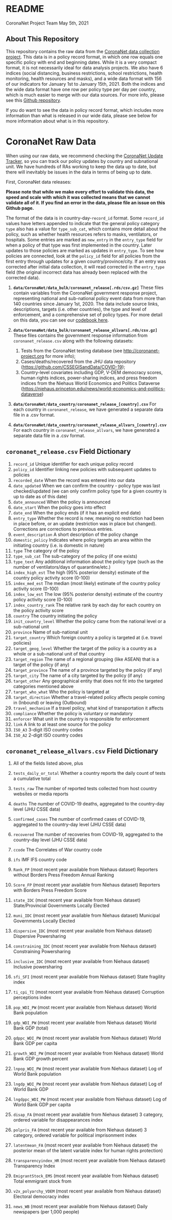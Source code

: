 README
================
CoronaNet Project Team
May 5th, 2021

## About This Repository

This repository contains the raw data from the [CoronaNet data
collection project](http://coronanet-project.org). This data is in a
policy record format, in which one row equals one specific policy with
end and beginning dates. While it is a very compact format, it is not
necessarily ideal for data analysis projects. We also have 6 indices
(social distancing, business restrictions, school restrictions, health
monitoring, health resources and masks), and a wide data format with 156
of our indicators for January 1st to January 15th, 2021. Both the
indices and the wide data format have one row per policy type per day
per country, which is much easier to merge with our data sources. For
more info, please see this [Github
repository](https://github.com/saudiwin/corona_index).

If you do want to see the data in policy record format, which includes
more information than what is released in our wide data, please see
below for more information about what is in this repository.

# CoronaNet Raw Data

When using our raw data, we recommend checking the [CoronaNet Update
Tracker](https://docs.google.com/spreadsheets/d/1h5dqVxLghvXr2wwl74ZUeSIWRQLySrxWCjD65_MevUM/edit#gid=0),
so you can track our policy updates by country and subnational unit. We
have hundreds of RAs working to keep the data up to date, but there will
inevitably be issues in the data in terms of being up to date.

First, CoronaNet data releases:

**Please note that while we make every effort to validate this data, the
speed and scale with which it was collected means that we cannot
validate all of it. If you find an error in the data, please file an
issue on this Github page.**

The format of the data is in country-day-`record_id` format. Some
`record_id` values have letters appended to indicate that the general
policy category `type` also has a value for `type_sub_cat`, which
contains more detail about the policy, such as whether health resources
refers to masks, ventilators, or hospitals. Some entries are marked as
`new_entry` in the `entry_type` field for when a policy of that type was
first implemented in the country. Later updates to those policies are
marked as updates in `entry_type`. To see how policies are connected,
look at the `policy_id` field for all policies from the first entry
through updates for a given country/province/city. If an entry was
corrected after initial data collection, it will read corrected in the
`entry_type` field (the original incorrect data has already been
replaced with the corrected data).

1.  **`data/CoronaNet/data_bulk/coronanet_release[.rds/csv.gz]`** These
    files contain variables from the CoronaNet government response
    project, representing national and sub-national policy event data
    from more than 140 countries since January 1st, 2020. The data
    include source links, descriptions, targets (i.e. other countries),
    the type and level of enforcement, and a comprehensive set of policy
    types. For more detail on this data, you can see our [codebook
    here](https://docs.google.com/document/d/1zvNMpwj0onFvUZ_gLl4RRjqS-clbHv3TIX6EOHofsME).

2.  **`data/CoronaNet/data_bulk/coronanet_release_allvars[.rds/csv.gz]`**
    These files contains the government response information from
    `coronanet_release.csv` along with the following datasets:

    1.  Tests from the CoronaNet testing database (see
        <http://coronanet-project.org> for more info);
    2.  Cases/deaths/recovered from the JHU data repository
        (<https://github.com/CSSEGISandData/COVID-19>);
    3.  Country-level covariates including GDP, V-DEM democracy scores,
        human rights indices, power-sharing indices, and press freedom
        indices from the Niehaus World Economics and Politics Dataverse
        (<https://niehaus.princeton.edu/news/world-economics-and-politics-dataverse>)

3.  **`data/CoronaNet/data_country/coronanet_release_[country].csv`**
    For each country in `coronanet_release`, we have generated a
    separate data file in a .csv format.

4.  **`data/CoronaNet/data_country/coronanet_release_allvars_[country].csv`**
    For each country in `coronanet_release_allvars`, we have generated a
    separate data file in a .csv format.

## `coronanet_release.csv` Field Dictionary

1.  `record_id` Unique identifier for each unique policy record
2.  `policy_id` Identifier linking new policies with subsequent updates
    to policies
3.  `recorded_date` When the record was entered into our data
4.  `date_updated` When we can confirm the country - policy type was
    last checked/updated (we can only confirm policy type for a given
    country is up to date as of this date)
5.  `date_announced` When the policy is announced
6.  `date_start` When the policy goes into effect
7.  `date_end` When the policy ends (if it has an explicit end date)
8.  `entry_type` Whether the record is new, meaning no restriction had
    been in place before, or an update (restriction was in place but
    changed). Corrections are corrections to previous entries.
9.  `event_description` A short description of the policy change
10. `domestic_policy` Indicates where policy targets an area within the
    initiating country (i.e. is domestic in nature)
11. `type` The category of the policy
12. `type_sub_cat` The sub-category of the policy (if one exists)
13. `type_text` Any additional information about the policy type (such
    as the number of ventilators/days of quarantine/etc.)
14. `index_high_est` The high (95% posterior density) estimate of the
    country policy activity score (0-100)
15. `index_med_est` The median (most likely) estimate of the country
    policy activity score (0-100)
16. `index_low_est` The low (95% posterior density) estimate of the
    country policy activity score (0-100)
17. `index_country_rank` The relative rank by each day for each country
    on the policy activity score
18. `country` The country initiating the policy
19. `init_country_level` Whether the policy came from the national level
    or a sub-national unit
20. `province` Name of sub-national unit
21. `target_country` Which foreign country a policy is targeted at
    (i.e. travel policies)
22. `target_geog_level` Whether the target of the policy is a country as
    a whole or a sub-national unit of that country
23. `target_region` The name of a regional grouping (like ASEAN) that is
    a target of the policy (if any)
24. `target_province` The name of a province targeted by the policy (if
    any)
25. `target_city` The name of a city targeted by the policy (if any)
26. `target_other` Any geographical entity that does not fit into the
    targeted categories mentioned above
27. `target_who_what` Who the policy is targeted at
28. `target_direction` Whether a travel-related policy affects people
    coming in (Inbound) or leaving (Outbound)
29. `travel_mechanism` If a travel policy, what kind of transportation
    it affects
30. `compliance` Whether the policy is voluntary or mandatory
31. `enforcer` What unit in the country is responsible for enforcement
32. `link` A link to at least one source for the policy
33. `ISO_A3` 3-digit ISO country codes
34. `ISO_A2` 2-digit ISO country codes
    <!-- 22. `severity_index_5perc` 5% posterior low estimate (i.e. lower bound of uncertainty interval) for severity index -->
    <!-- 23. `severity_index_median` posterior median estimate (point estimate) for severity index, which comes from a Bayesian latent variable model aggregating across policy types to measure country-level policy severity (see paper on our website) -->
    <!-- 24. `severity_index_5perc` 95% posterior high estimate (i.e. upper bound of uncertainty interval) for severity index -->

## `coronanet_release_allvars.csv` Field Dictionary

1.  All of the fields listed above, plus

2.  `tests_daily_or_total` Whether a country reports the daily count of
    tests a cumulative total

3.  `tests_raw` The number of reported tests collected from host country
    websites or media reports

4.  `deaths` The number of COVID-19 deaths, aggregated to the
    country-day level (JHU CSSE data)

5.  `confirmed_cases` The number of confirmed cases of COVID-19,
    aggregated to the country-day level (JHU CSSE data)

6.  `recovered` The number of recoveries from COVID-19, aggregated to
    the country-day level (JHU CSSE data)

7.  `ccode` The Correlates of War country code

8.  `ifs` IMF IFS country code

9.  `Rank_FP` (most recent year available from Niehaus dataset)
    Reporters without Borders Press Freedom Annual Ranking

10. `Score_FP` (most recent year available from Niehaus dataset)
    Reporters with Borders Press Freedom Score

11. `state_IDC` (most recent year available from Niehaus dataset)
    State/Provincial Governments Locally Elected

12. `muni_IDC` (most recent year available from Niehaus dataset)
    Municipal Governments Locally Elected

13. `dispersive_IDC` (most recent year available from Niehaus dataset)
    Dispersive Powersharing

14. `constraining_IDC` (most recent year available from Niehaus dataset)
    Constraining Powersharing

15. `inclusive_IDC` (most recent year available from Niehaus dataset)
    Inclusive powersharing

16. `sfi_SFI` (most recent year available from Niehaus dataset) State
    fragility index

17. `ti_cpi_TI` (most recent year available from Niehaus dataset)
    Corruption perceptions index

18. `pop_WDI_PW` (most recent year available from Niehaus dataset) World
    Bank population

19. `gdp_WDI_PW` (most recent year available from Niehaus dataset) World
    Bank GDP (total)

20. `gdppc_WDI_PW` (most recent year available from Niehaus dataset)
    World Bank GDP per capita

21. `growth_WDI_PW` (most recent year available from Niehaus dataset)
    World Bank GDP growth percent

22. `lnpop_WDI_PW` (most recent year available from Niehaus dataset) Log
    of World Bank population

23. `lngdp_WDI_PW` (most recent year available from Niehaus dataset) Log
    of World Bank GDP

24. `lngdppc_WDI_PW` (most recent year available from Niehaus dataset)
    Log of World Bank GDP per capita

25. `disap_FA` (most recent year available from Niehaus dataset) 3
    category, ordered variable for disappearances index

26. `polpris_FA` (most recent year available from Niehaus dataset) 3
    category, ordered variable for political imprisonment index

27. `latentmean_FA` (most recent year available from Niehaus dataset)
    the posterior mean of the latent variable index for human rights
    protection)

28. `transparencyindex_HR` (most recent year available from Niehaus
    dataset) Transparency Index

29. `EmigrantStock_EMS` (most recent year available from Niehaus
    dataset) Total emmigrant stock from

30. `v2x_polyarchy_VDEM` (most recent year available from Niehaus
    dataset) Electoral democracy index

31. `news_WB` (most recent year available from Niehaus dataset) Daily
    newspapers (per 1,000 people)
